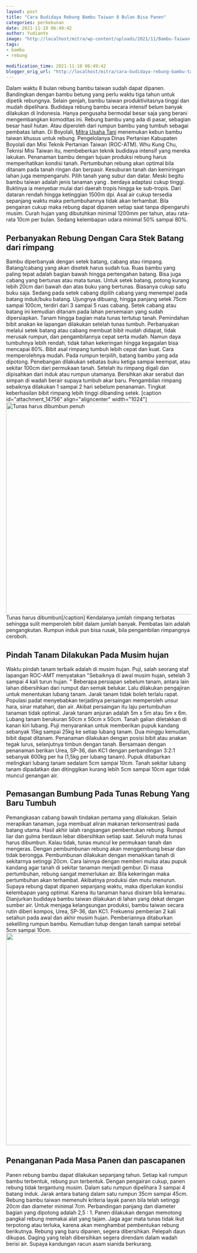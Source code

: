 ```yaml
---
layout: post
title: "Cara Budidaya Rebung Bambu Taiwan 8 Bulan Bisa Panen"
categories: perkebunan
date: 2021-11-10 06:49:42
author: Yudianto
image: "http://localhost/mitra/wp-content/uploads/2021/11/Bambu-Taiwan.jpg"
tags:
- bambu
- rebung

modification_time: 2021-11-10 06:49:42
blogger_orig_url: "http://localhost/mitra/cara-budidaya-rebung-bambu-taiwan-8.html"
---
```


Dalam waktu 8 bulan rebung bambu taiwan sudah dapat dipanen. Bandingkan dengan bambu betung yang perlu waktu tiga tahun untuk dipetik rebungnya. Selain genjah, bambu taiwan produktivitasnya tinggi dan mudah dipelihara.
Budidaya rebung bambu secara intensif belum banyak dilakukan di Indonesia. Hanya pengusaha bermodal besar saja yang berani mengembangkan komoditas ini.
Rebung bambu yang ada di pasar, sebagian besar hasil hutan. Atau diperoleh dari rumpun bambu yang tumbuh sebagai pembatas lahan.
Di Boyolali, <a href="http://127.0.0.1/mitra">Mitra Usaha Tani</a> menemukan kebun bambu taiwan khusus untuk rebung. Pengelolanya Dinas Pertanian Kabupaten Boyolali dan Misi Teknik Pertanian Taiwan (ROC-ATM). Whu Kung Chu, Teknisi Misi Taiwan itu, membeberkan teknik budidaya intensif yang mereka lakukan.
Penanaman bambu dengan tujuan produksi rebung harus memperhatikan kondisi tanah. Pertumbuhan rebung akan optimal bila ditanam pada tanah ringan dan berpasir. Kesuburan tanah dan kemiringan lahan juga mempengaruhi. Pilih tanah yang subur dan datar.
Meski begitu bambu taiwan adalah jenis tanaman yang . berdaya adaptasi cukup tinggi. Buktinya ia menyebar mulai dari daerah tropis hingga ke sub-tropis. Dari dataran rendah hingga ketinggian 1500m dpi.
Asal air cukup tersedia sepanjang waktu maka pertumbuhannya tidak akan terhambat. Bila pengairan cukup maka rebung dapat dipanen setiap saat tanpa dipengaruhi musim. Curah hujan yang dibutuhkan minimal 1200mm per tahun, atau rata-rata 10cm per bulan. Sedang kelembapan udara minimal 50% sampai 80%.
<h2 id="rimpang">Perbanyakan Rebung Dengan Cara Stek Batang dari rimpang</h2>
Bambu diperbanyak dengan setek batang, cabang atau rimpang. Batang/cabang yang akan disetek harus sudah tua. Ruas bambu yang paling tepat adalah bagian bawah hingga pertengahan batang. Bisa juga cabang yang bertunas atau mata tunas.
Untuk setek batang, potong kurang lebih 20cm dari bawah dan atas buku yang bertunas. Biasanya cukup satu buku saja.
Sedang pada setek cabang dipilih cabang yang menempel pada batang induk/buku batang. Ujungnya dibuang, hingga panjang setek 75cm sampai 100cm, terdiri dari 3 sampai 5 ruas cabang.
Setek cabang atau batang ini kemudian ditanam pada lahan persemaian yang sudah dipersiapkan. Tanam hingga bagian mata tunas tertutup tanah. Pemindahan bibit anakan ke lapangan dilakukan setelah tunas tumbuh.
Perbanyakan melalui setek batang atau cabang membuat bibit mudah didapat, tidak merusak rumpun, dan pengambilannya cepat serta mudah.
Namun daya tumbuhnya lebih rendah, tidak tahan kekeringan hingga kegagalan bisa mencapai 80%.
Bibit asal rimpang tumbuh lebih cepat dan kuat. Cara memperolehnya mudah. Pada rumpun terpilih, batang bambu yang ada dipotong. Penebangan dilakukan sebatas buku ketiga sampai keempat, atau sekitar 100cm dari permukaan tanah.
Setelah itu rimpang digali dan dipisahkan dari induk atau rumpun utamanya. Bersihkan akar serabut dan simpan di wadah berair supaya tumbuh akar baru.
Pengambilan rimpang sebaiknya dilakukan 1 sampai 2 hari sebelum penanaman. Tingkat keberhasilan bibit rimpang lebih tinggi dibanding setek.
[caption id="attachment_14756" align="aligncenter" width="1024"]<a href="http://127.0.0.1/mitra/wp-content/uploads/2021/11/Budidaya-Rebung-Bambu-Taiwan.jpg"><img class="wp-image-14756 size-large" src="http://127.0.0.1/mitra/wp-content/uploads/2021/11/Budidaya-Rebung-Bambu-Taiwan-1024x576.jpg" alt="Tunas harus dibumbun penuh" width="1024" height="576" /></a> Tunas harus dibumbun[/caption]
Kendalanya jumlah rimpang terbatas sehingga sulit memperoleh bibit dalam jumlah banyak. Pembatas lain adalah pengangkutan. Rumpun induk pun bisa rusak, bila pengambilan rimpangnya ceroboh.
<h2 id="hujan">Pindah Tanam Dilakukan Pada Musim hujan</h2>
Waktu pindah tanam terbaik adalah di musim hujan. Puji, salah seorang staf lapangan ROC-AMT menyatakan "Sebaiknya di awal musim hujan, setelah 3 sampai 4 kali turun hujan.
" Beberapa persiapan sebelum tanam, antara lain lahan dibersihkan dari rumput dan semak belukar. Lalu dilakukan pengajiran untuk menentukan lubang tanam.
Jarak tanam tidak boleh terlalu rapat. Populasi padat menyebabkan terjadinya persaingan memperoleh unsur hara, sinar matahari, dan air.
Akibat persaingan itu laju pertumbuhan tanaman tidak optimal. Jarak tanam anjuran adalah 5m x 5m atau 5m x 6m.
Lubang tanam berukuran 50cm x 50cm x 50cm. Tanah galian diletakkan di kanan kiri lubang. Puji menyarankan untuk memberikan pupuk kandang sebanyak 15kg sampai 25kg ke setiap lubang tanam.
Dua minggu kemudian, bibit dapat ditanam. Penanaman dilakukan dengan posisi bibit atau anakan tegak lurus, selanjutnya timbun dengan tanah. Bersamaan dengan penanaman berikan Urea, SP-36, dan KC1 dengan perbandingan 3:2:1 sebanyak 600kg per ha (1,5kg per lubang tanam).
Pupuk ditaburkan melingkari lubang tanam sedalam 5cm sampai 10cm. Tanah sekitar lubang tanam dipadatkan dan ditinggikan kurang lebih 5cm sampai 10cm agar tidak muncul genangan air.
<h2 id="Bumbung">Pemasangan Bumbung Pada Tunas Rebung Yang Baru Tumbuh</h2>
Pemangkasan cabang bawah tindakan pertama yang dilakukan. Selain merapikan tanaman, juga membuat aliran makanan terkonsentrasi pada batang utama. Hasil akhir ialah rangsangan pembentukan rebung. Rumput liar dan gulma berdaun lebar dibersihkan setiap saat.
Seluruh mata tunas harus dibumbun. Kalau tidak, tunas muncul ke permukaan tanah dan mengeras. Dengan pembumbunan rebung akan menggembung besar dan tidak berongga.
Pembumbunan dilakukan dengan menaikkan tanah di sekitarnya setinggi 20cm. Cara lainnya dengan memberi mulsa atau pupuk kandang agar tanah di sekitar tanaman menjadi gembur.
Di masa pertumbuhan, rebung sangat memerlukan air. Bila kekeringan maka pertumbuhan akan terhambat. Akibatnya produksi dan mutu menurun.
Supaya rebung dapat dipanen sepanjang waktu, maka diperlukan kondisi kelembapan yang optimal. Karena itu tanaman harus disiram bila kemarau. Dianjurkan budidaya bambu taiwan dilakukan di lahan yang dekat dengan sumber air.
Untuk menjaga kelangsungan produksi, bambu taiwan secara rutin diberi kompos, Urea, SP-36, dan KC1. Frekuensi pemberian 2 kali setahun pada awal dan akhir musim hujan. Pemberiannya ditaburkan sekeliling rumpun bambu. Kemudian tutup dengan tanah sampai setebal 5cm sampai 10cm.
<a href="http://127.0.0.1/mitra/wp-content/uploads/2021/11/Rebung-Bambu-Taiwan.jpg"><img class="aligncenter wp-image-14757 size-large" src="http://127.0.0.1/mitra/wp-content/uploads/2021/11/Rebung-Bambu-Taiwan-1024x576.jpg" alt="" width="1024" height="576" /></a>
<h2 id="pascapanen">Penanganan Pada Masa Panen dan pascapanen</h2>
Panen rebung bambu dapat dilakukan sepanjang tahun. Setiap kali rumpun bambu terbentuk, rebung pun terbentuk. Dengan pengairan cukup, panen rebung tidak tergantung musim. Dalam satu rumpun dipelihara 3 sampai 4 batang induk. Jarak antara batang dalam satu rumpun 35cm sampai 45cm.
Rebung bambu taiwan memenuhi kriteria layak panen bila telah setinggi 20cm dan diameter minimal 7cm. Perbandingan panjang dan diameter bagian yang dipotong adalah 2,5 : 1.
Panen dilakukan dengan memotong pangkal rebung memakai alat yang tajam. Jaga agar mata tunas tidak ikut terpotong atau terluka, karena akan menghambat pembentukan rebung berikutnya.
Rebung yang baru dipanen, segera dibersihkan. Pelepah daun dikupas. Daging yang telah dibersihkan segera direndam dalam wadah berisi air. Supaya kandungan racun asam sianida berkurang.
